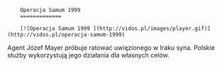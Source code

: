 
        Operacja Samum 1999 
        =============
        
        [![Operacja Samum 1999 ](http://vidos.pl/images/player.gif)](http://vidos.pl/operacja-samum-1999)
        
        
 Agent Józef Mayer próbuje ratować uwięzionego w Iraku syna. Polskie służby wykorzystują jego działania dla własnych celów.
    